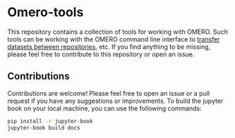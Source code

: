 # Omero-tools

This repository contains a collection of tools for working with OMERO. Such tools can be working with the OMERO command line interface to [transfer datasets between repositories](OMERO.transfer_dataset), etc. If you find anything to be missing, please feel free to contribute to this repository or open an issue.

## Contributions

Contributions are welcome! Please feel free to open an issue or a pull request if you have any suggestions or improvements. To build the jupyter book on your local machine, you can use the following commands:

```bash
pip install -r jupyter-book
jupyter-book build docs
```